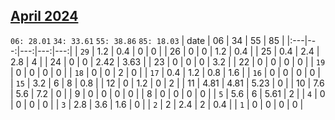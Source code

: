 ## [April 2024](2024-04.csv)

`06: 28.01` `34: 33.61` `55: 38.86` `85: 18.03` 
| date | 06 | 34 | 55 | 85 |
|:---|---:|---:|---:|---:|
| `29` | 1.2 | 0.4 | 0 | 0 <tr></tr>|
| 26 | 0 | 0 | 1.2 | 0.4 <tr></tr>|
| 25 | 0.4 | 2.4 | 2.8 | 4 <tr></tr>|
| 24 | 0 | 0 | 2.42 | 3.63 <tr></tr>|
| 23 | 0 | 0 | 0 | 3.2 <tr></tr>|
| 22 | 0 | 0 | 0 | 0 <tr></tr>|
| `19` | 0 | 0 | 0 | 0 <tr></tr>|
| `18` | 0 | 0 | 2 | 0 <tr></tr>|
| `17` | 0.4 | 1.2 | 0.8 | 1.6 <tr></tr>|
| `16` | 0 | 0 | 0 | 0 <tr></tr>|
| `15` | 3.2 | 6 | 8 | 0.8 <tr></tr>|
| 12 | 0 | 1.2 | 0 | 2 <tr></tr>|
| 11 | 4.81 | 4.81 | 5.23 | 0 <tr></tr>|
| 10 | 7.6 | 5.6 | 7.2 | 0 <tr></tr>|
| 9 | 0 | 0 | 0 | 0 <tr></tr>|
| 8 | 0 | 0 | 0 | 0 <tr></tr>|
| `5` | 5.6 | 6 | 5.61 | 2 <tr></tr>|
| `4` | 0 | 0 | 0 | 0 <tr></tr>|
| `3` | 2.8 | 3.6 | 1.6 | 0 <tr></tr>|
| `2` | 2 | 2.4 | 2 | 0.4 <tr></tr>|
| `1` | 0 | 0 | 0 | 0 <tr></tr>|
